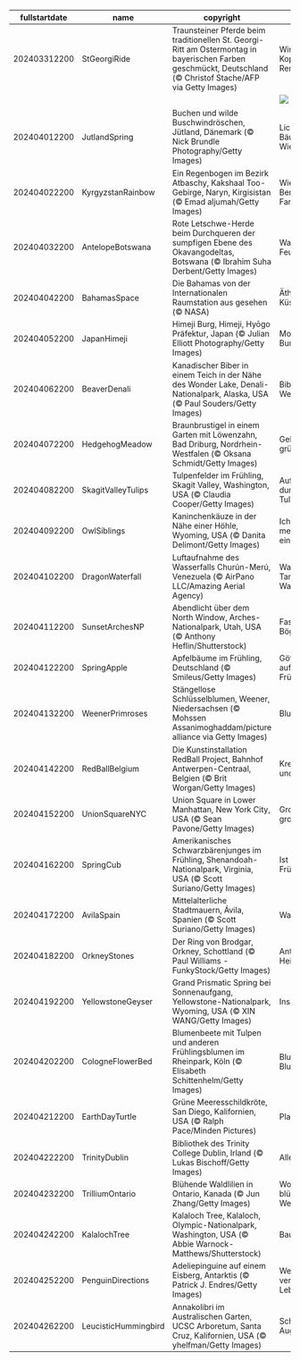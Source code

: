 |fullstartdate|name|copyright|title|image|
|--|--|--|--|--|
202403312200|StGeorgiRide|Traunsteiner Pferde beim traditionellen St. Georgi-Ritt am Ostermontag in bayerischen Farben geschmückt, Deutschland (© Christof Stache/AFP via Getty Images)|Wird das ein Kopf-an-Kopf-Rennen?|![](/de-DE/2024/04/202403312200StGeorgiRide.jpg)|
||||![](/de-DE/2024/04/.jpg)|
202404012200|JutlandSpring|Buchen und wilde Buschwindröschen, Jütland, Dänemark (© Nick Brundle Photography/Getty Images)|Lichtstrahl über Bäume und Wiesen|![](/de-DE/2024/04/202404012200JutlandSpring.jpg)|
202404022200|KyrgyzstanRainbow|Ein Regenbogen im Bezirk Atbaschy, Kakshaal Too-Gebirge, Naryn, Kirgisistan (© Emad aljumah/Getty Images)|Wiesentraum, Berge im Farbenschaum|![](/de-DE/2024/04/202404022200KyrgyzstanRainbow.jpg)|
202404032200|AntelopeBotswana|Rote Letschwe-Herde beim Durchqueren der sumpfigen Ebene des Okavangodeltas, Botswana (© Ibrahim Suha Derbent/Getty Images)|Wanderer der Feuchtgebiete|![](/de-DE/2024/04/202404032200AntelopeBotswana.jpg)|
202404042200|BahamasSpace|Die Bahamas von der Internationalen Raumstation aus gesehen (© NASA)|Ätherische Küstenperspektive|![](/de-DE/2024/04/202404042200BahamasSpace.jpg)|
202404052200|JapanHimeji|Himeji Burg, Himeji, Hyōgo Präfektur, Japan (© Julian Elliott Photography/Getty Images)|Morgenländische Burg|![](/de-DE/2024/04/202404052200JapanHimeji.jpg)|
202404062200|BeaverDenali|Kanadischer Biber in einem Teich in der Nähe des Wonder Lake, Denali-Nationalpark, Alaska, USA (© Paul Souders/Getty Images)|Biber vs. Bieber: Wer ist putziger?|![](/de-DE/2024/04/202404062200BeaverDenali.jpg)|
202404072200|HedgehogMeadow|Braunbrustigel in einem Garten mit Löwenzahn, Bad Driburg, Nordrhein-Westfalen (© Oksana Schmidt/Getty Images)|Gelbe Träume auf grüner Flur|![](/de-DE/2024/04/202404072200HedgehogMeadow.jpg)|
202404082200|SkagitValleyTulips|Tulpenfelder im Frühling, Skagit Valley, Washington, USA (© Claudia Cooper/Getty Images)|Auf Zehenspitzen durch Tulpenfelder|![](/de-DE/2024/04/202404082200SkagitValleyTulips.jpg)|
202404092200|OwlSiblings|Kaninchenkäuze in der Nähe einer Höhle, Wyoming, USA (© Danita Delimont/Getty Images)|Ich deins, du meins, zusammen eins|![](/de-DE/2024/04/202404092200OwlSiblings.jpg)|
202404102200|DragonWaterfall|Luftaufnahme des Wasserfalls Churún-Merú, Venezuela (© AirPano LLC/Amazing Aerial Agency)|Wasserwalzer: Tanz am Wasserfall|![](/de-DE/2024/04/202404102200DragonWaterfall.jpg)|
202404112200|SunsetArchesNP|Abendlicht über dem North Window, Arches-Nationalpark, Utah, USA (© Anthony Heflin/Shutterstock)|Faszinierende Bögen|![](/de-DE/2024/04/202404112200SunsetArchesNP.jpg)|
202404122200|SpringApple|Apfelbäume im Frühling, Deutschland (© Smileus/Getty Images)|Göttliches Licht auf verbotene Früchte?|![](/de-DE/2024/04/202404122200SpringApple.jpg)|
202404132200|WeenerPrimroses|Stängellose Schlüsselblumen, Weener, Niedersachsen (© Mohssen Assanimoghaddam/picture alliance via Getty Images)|Blumenteppich|![](/de-DE/2024/04/202404132200WeenerPrimroses.jpg)|
202404142200|RedBallBelgium|Die Kunstinstallation RedBall Project, Bahnhof Antwerpen-Centraal, Belgien (© Brit Worgan/Getty Images)|Kreativität, Kunst und Kultur|![](/de-DE/2024/04/202404142200RedBallBelgium.jpg)|
202404152200|UnionSquareNYC|Union Square in Lower Manhattan, New York City, USA (© Sean Pavone/Getty Images)|Großer Platz, großer Apfel|![](/de-DE/2024/04/202404152200UnionSquareNYC.jpg)|
202404162200|SpringCub|Amerikanisches Schwarzbärenjunges im Frühling, Shenandoah-Nationalpark, Virginia, USA (© Scott Suriano/Getty Images)|Ist denn schon Frühling?|![](/de-DE/2024/04/202404162200SpringCub.jpg)|
202404172200|AvilaSpain|Mittelalterliche Stadtmauern, Ávila, Spanien (© Scott Suriano/Getty Images)|Wall of fame|![](/de-DE/2024/04/202404172200AvilaSpain.jpg)|
202404182200|OrkneyStones|Der Ring von Brodgar, Orkney, Schottland (© Paul Williams - FunkyStock/Getty Images)|Antike Rituale und Heidenfeste|![](/de-DE/2024/04/202404182200OrkneyStones.jpg)|
202404192200|YellowstoneGeyser|Grand Prismatic Spring bei Sonnenaufgang, Yellowstone-Nationalpark, Wyoming, USA (© XIN WANG/Getty Images)|Ins Blaue hinein?|![](/de-DE/2024/04/202404192200YellowstoneGeyser.jpg)|
202404202200|CologneFlowerBed|Blumenbeete mit Tulpen und anderen Frühlingsblumen im Rheinpark, Köln (© Elisabeth Schittenhelm/Getty Images)|Blumenbeet oder Blumenbett?|![](/de-DE/2024/04/202404202200CologneFlowerBed.jpg)|
202404212200|EarthDayTurtle|Grüne Meeresschildkröte, San Diego, Kalifornien, USA (© Ralph Pace/Minden Pictures)|Planet vs. Plastik|![](/de-DE/2024/04/202404212200EarthDayTurtle.jpg)|
202404222200|TrinityDublin|Bibliothek des Trinity College Dublin, Irland (© Lukas Bischoff/Getty Images)|Alles ausgebucht|![](/de-DE/2024/04/202404222200TrinityDublin.jpg)|
202404232200|TrilliumOntario|Blühende Waldlilien in Ontario, Kanada (© Jun Zhang/Getty Images)|Wo Blumen blühen, lächelt die Welt|![](/de-DE/2024/04/202404232200TrilliumOntario.jpg)|
202404242200|KalalochTree|Kalaloch Tree, Kalaloch, Olympic-Nationalpark, Washington, USA (© Abbie Warnock-Matthews/Shutterstock)|Baum des Lebens|![](/de-DE/2024/04/202404242200KalalochTree.jpg)|
202404252200|PenguinDirections|Adeliepinguine auf einem Eisberg, Antarktis (© Patrick J. Endres/Getty Images)|Wer watschelt vergnügt durchs Leben?|![](/de-DE/2024/04/202404252200PenguinDirections.jpg)|
202404262200|LeucisticHummingbird|Annakolibri im Australischen Garten, UCSC Arboretum, Santa Cruz, Kalifornien, USA (© yhelfman/Getty Images)|Schneller, als das Auge erlaubt|![](/de-DE/2024/04/202404262200LeucisticHummingbird.jpg)|

